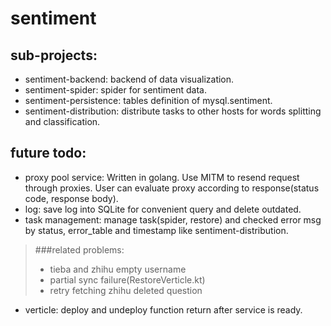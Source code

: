 # sentiment
## sub-projects:
- sentiment-backend: backend of data visualization.
- sentiment-spider: spider for sentiment data.
- sentiment-persistence: tables definition of mysql.sentiment.
- sentiment-distribution: distribute tasks to other hosts for words splitting and classification.


## future todo:
- proxy pool service: 
Written in golang. Use MITM to resend request through proxies. 
User can evaluate proxy according to response(status code, response body).
- log: save log into SQLite for convenient query and delete outdated.
- task management: manage task(spider, restore) and checked error msg
 by status, error_table and timestamp like sentiment-distribution.
> ###related problems:
> - tieba and zhihu empty username
> - partial sync failure(RestoreVerticle.kt)
> - retry fetching zhihu deleted question 
- verticle: deploy and undeploy function return after service is ready.
